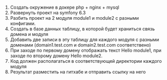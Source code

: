 1. Создать окружение в докере php + nginx + mysql
2. Развернуть проект на symfony 6.3
3. Разбить проект на 2 модуля module1 и module2 с разными конфигами.
4. Создать в базе данных таблицу, в которой будет храниться связь домена и модуля
5. Добавить две записи в эту таблицу для каждого модуля с разными доменами (domain1.test.com и domain2.test.com соответствено)
6. При заходе по первому домену отображать текст Hello module1, при заходе по второму домену Hello module2.
7. Код должен располагаться в соответствующей директории каждого модуля
8. Результат разместить на гитхабе и отправить ссылку на него